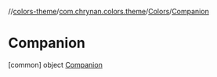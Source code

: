//[colors-theme](../../../../index.md)/[com.chrynan.colors.theme](../../index.md)/[Colors](../index.md)/[Companion](index.md)



# Companion  
 [common] object [Companion](index.md)   

